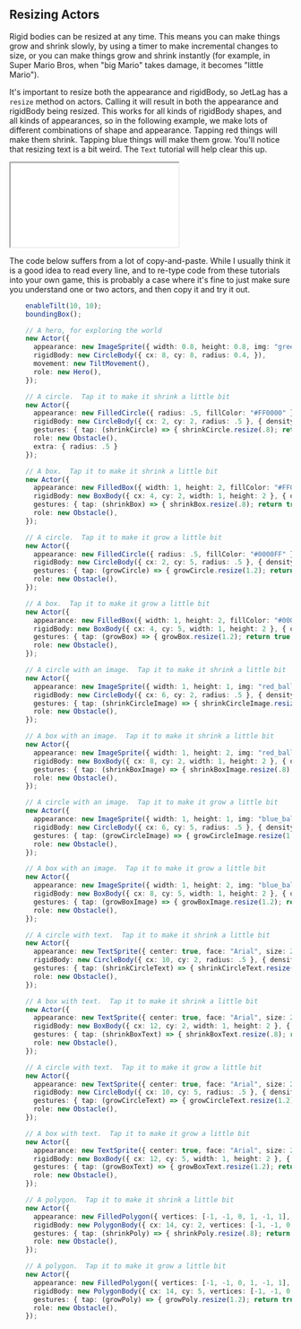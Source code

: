 ## Resizing Actors

Rigid bodies can be resized at any time.  This means you can make things grow
and shrink slowly, by using a timer to make incremental changes to size, or you
can make things grow and shrink instantly (for example, in Super Mario Bros,
when "big Mario" takes damage, it becomes "little Mario").

It's important to resize both the appearance and rigidBody, so JetLag has a
`resize` method on actors.  Calling it will result in both the appearance and
rigidBody being resized.  This works for all kinds of rigidBody shapes, and all
kinds of appearances, so in the following example, we make lots of different
combinations of shape and appearance.  Tapping red things will make them shrink.
Tapping blue things will make them grow.  You'll notice that resizing text is a
bit weird.  The `Text` tutorial will help clear this up.

<iframe src="./game_08.iframe.html"></iframe>

The code below suffers from a lot of copy-and-paste.  While I usually think it
is a good idea to read every line, and to re-type code from these tutorials into
your own game, this is probably a case where it's fine to just make sure you
understand one or two actors, and then copy it and try it out.

```typescript
    enableTilt(10, 10);
    boundingBox();

    // A hero, for exploring the world
    new Actor({
      appearance: new ImageSprite({ width: 0.8, height: 0.8, img: "green_ball.png" }),
      rigidBody: new CircleBody({ cx: 8, cy: 8, radius: 0.4, }),
      movement: new TiltMovement(),
      role: new Hero(),
    });

    // A circle.  Tap it to make it shrink a little bit
    new Actor({
      appearance: new FilledCircle({ radius: .5, fillColor: "#FF0000" }),
      rigidBody: new CircleBody({ cx: 2, cy: 2, radius: .5 }, { density: 5, friction: 0.6 }),
      gestures: { tap: (shrinkCircle) => { shrinkCircle.resize(.8); return true; } },
      role: new Obstacle(),
      extra: { radius: .5 }
    });

    // A box.  Tap it to make it shrink a little bit
    new Actor({
      appearance: new FilledBox({ width: 1, height: 2, fillColor: "#FF0000" }),
      rigidBody: new BoxBody({ cx: 4, cy: 2, width: 1, height: 2 }, { density: 5, friction: 0.6 }),
      gestures: { tap: (shrinkBox) => { shrinkBox.resize(.8); return true; } },
      role: new Obstacle(),
    });

    // A circle.  Tap it to make it grow a little bit
    new Actor({
      appearance: new FilledCircle({ radius: .5, fillColor: "#0000FF" }),
      rigidBody: new CircleBody({ cx: 2, cy: 5, radius: .5 }, { density: 5, friction: 0.6 }),
      gestures: { tap: (growCircle) => { growCircle.resize(1.2); return true; } },
      role: new Obstacle(),
    });

    // A box.  Tap it to make it grow a little bit
    new Actor({
      appearance: new FilledBox({ width: 1, height: 2, fillColor: "#0000FF" }),
      rigidBody: new BoxBody({ cx: 4, cy: 5, width: 1, height: 2 }, { density: 5, friction: 0.6 }),
      gestures: { tap: (growBox) => { growBox.resize(1.2); return true; } },
      role: new Obstacle(),
    });

    // A circle with an image.  Tap it to make it shrink a little bit
    new Actor({
      appearance: new ImageSprite({ width: 1, height: 1, img: "red_ball.png" }),
      rigidBody: new CircleBody({ cx: 6, cy: 2, radius: .5 }, { density: 5, friction: 0.6 }),
      gestures: { tap: (shrinkCircleImage) => { shrinkCircleImage.resize(.8); return true; } },
      role: new Obstacle(),
    });

    // A box with an image.  Tap it to make it shrink a little bit
    new Actor({
      appearance: new ImageSprite({ width: 1, height: 2, img: "red_ball.png" }),
      rigidBody: new BoxBody({ cx: 8, cy: 2, width: 1, height: 2 }, { density: 5, friction: 0.6 }),
      gestures: { tap: (shrinkBoxImage) => { shrinkBoxImage.resize(.8); return true; } },
      role: new Obstacle(),
    });

    // A circle with an image.  Tap it to make it grow a little bit
    new Actor({
      appearance: new ImageSprite({ width: 1, height: 1, img: "blue_ball.png" }),
      rigidBody: new CircleBody({ cx: 6, cy: 5, radius: .5 }, { density: 5, friction: 0.6 }),
      gestures: { tap: (growCircleImage) => { growCircleImage.resize(1.2); return true; } },
      role: new Obstacle(),
    });

    // A box with an image.  Tap it to make it grow a little bit
    new Actor({
      appearance: new ImageSprite({ width: 1, height: 2, img: "blue_ball.png" }),
      rigidBody: new BoxBody({ cx: 8, cy: 5, width: 1, height: 2 }, { density: 5, friction: 0.6 }),
      gestures: { tap: (growBoxImage) => { growBoxImage.resize(1.2); return true; } },
      role: new Obstacle(),
    });

    // A circle with text.  Tap it to make it shrink a little bit
    new Actor({
      appearance: new TextSprite({ center: true, face: "Arial", size: 24, color: "#FF0000" }, "hello"),
      rigidBody: new CircleBody({ cx: 10, cy: 2, radius: .5 }, { density: 5, friction: 0.6 }),
      gestures: { tap: (shrinkCircleText) => { shrinkCircleText.resize(.8); return true; } },
      role: new Obstacle(),
    });

    // A box with text.  Tap it to make it shrink a little bit
    new Actor({
      appearance: new TextSprite({ center: true, face: "Arial", size: 24, color: "#FF0000" }, "hello"),
      rigidBody: new BoxBody({ cx: 12, cy: 2, width: 1, height: 2 }, { density: 5, friction: 0.6 }),
      gestures: { tap: (shrinkBoxText) => { shrinkBoxText.resize(.8); return true; } },
      role: new Obstacle(),
    });

    // A circle with text.  Tap it to make it grow a little bit
    new Actor({
      appearance: new TextSprite({ center: true, face: "Arial", size: 24, color: "#0000FF" }, "hello"),
      rigidBody: new CircleBody({ cx: 10, cy: 5, radius: .5 }, { density: 5, friction: 0.6 }),
      gestures: { tap: (growCircleText) => { growCircleText.resize(1.2); return true; } },
      role: new Obstacle(),
    });

    // A box with text.  Tap it to make it grow a little bit
    new Actor({
      appearance: new TextSprite({ center: true, face: "Arial", size: 24, color: "#0000FF" }, "hello"),
      rigidBody: new BoxBody({ cx: 12, cy: 5, width: 1, height: 2 }, { density: 5, friction: 0.6 }),
      gestures: { tap: (growBoxText) => { growBoxText.resize(1.2); return true; } },
      role: new Obstacle(),
    });

    // A polygon.  Tap it to make it shrink a little bit
    new Actor({
      appearance: new FilledPolygon({ vertices: [-1, -1, 0, 1, -1, 1], fillColor: "#FF0000" }),
      rigidBody: new PolygonBody({ cx: 14, cy: 2, vertices: [-1, -1, 0, 1, -1, 1] }),
      gestures: { tap: (shrinkPoly) => { shrinkPoly.resize(.8); return true; } },
      role: new Obstacle(),
    });

    // A polygon.  Tap it to make it grow a little bit
    new Actor({
      appearance: new FilledPolygon({ vertices: [-1, -1, 0, 1, -1, 1], fillColor: "#0000FF" }),
      rigidBody: new PolygonBody({ cx: 14, cy: 5, vertices: [-1, -1, 0, 1, -1, 1] }),
      gestures: { tap: (growPoly) => { growPoly.resize(1.2); return true; } },
      role: new Obstacle(),
    });
```
